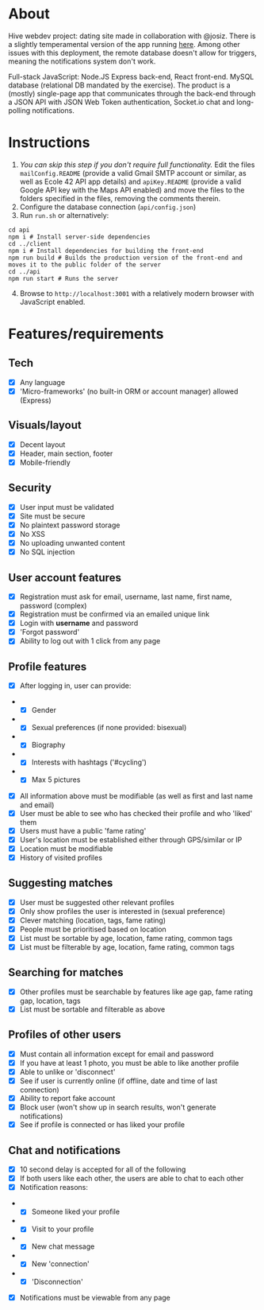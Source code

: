 # About
Hive webdev project: dating site made in collaboration with @josiz. There is a slightly temperamental version of the app running [here](https://kimsappi-matcha.herokuapp.com/). Among other issues with this deployment, the remote database doesn't allow for triggers, meaning the notifications system don't work.

Full-stack JavaScript: Node.JS Express back-end, React front-end. MySQL database (relational DB mandated by the exercise). The product is a (mostly) single-page app that communicates through the back-end through a JSON API with JSON Web Token authentication, Socket.io chat and long-polling notifications.

# Instructions
1. *You can skip this step if you don't require full functionality.* Edit the files `mailConfig.README` (provide a valid Gmail SMTP account or similar, as well as Ecole 42 API app details) and `apiKey.README` (provide a valid Google API key with the Maps API enabled) and move the files to the folders specified in the files, removing the comments therein.
2. Configure the database connection (`api/config.json`)
3. Run `run.sh` or alternatively:
```
cd api
npm i # Install server-side dependencies
cd ../client
npm i # Install dependencies for building the front-end
npm run build # Builds the production version of the front-end and moves it to the public folder of the server
cd ../api
npm run start # Runs the server
```
4. Browse to `http://localhost:3001` with a relatively modern browser with JavaScript enabled.

# Features/requirements
## Tech
- [x] Any language
- [x] 'Micro-frameworks' (no built-in ORM or account manager) allowed (Express)

## Visuals/layout
- [x] Decent layout
- [x] Header, main section, footer
- [x] Mobile-friendly

## Security
- [x] User input must be validated
- [x] Site must be secure
- [x] No plaintext password storage
- [x] No XSS
- [x] No uploading unwanted content
- [x] No SQL injection

## User account features
- [x] Registration must ask for email, username, last name, first name, password (complex)
- [x] Registration must be confirmed via an emailed unique link
- [x] Login with **username** and password
- [x] 'Forgot password'
- [x] Ability to log out with 1 click from any page

## Profile features
- [x] After logging in, user can provide:
* - [x] Gender
* - [x] Sexual preferences (if none provided: bisexual)
* - [x] Biography
* - [x] Interests with hashtags ('\#cycling')
* - [x] Max 5 pictures
- [x] All information above must be modifiable (as well as first and last name and email)
- [x] User must be able to see who has checked their profile and who 'liked' them
- [x] Users must have a public 'fame rating'
- [x] User's location must be established either through GPS/similar or IP
- [x] Location must be modifiable
- [x] History of visited profiles

## Suggesting matches
- [x] User must be suggested other relevant profiles
- [x] Only show profiles the user is interested in (sexual preference)
- [x] Clever matching (location, tags, fame rating)
- [x] People must be prioritised based on location
- [x] List must be sortable by age, location, fame rating, common tags
- [x] List must be filterable by age, location, fame rating, common tags

## Searching for matches
- [x] Other profiles must be searchable by features like age gap, fame rating gap, location, tags
- [x] List must be sortable and filterable as above

## Profiles of other users
- [x] Must contain all information except for email and password
- [x] If you have at least 1 photo, you must be able to like another profile
- [x] Able to unlike or 'disconnect'
- [x] See if user is currently online (if offline, date and time of last connection)
- [x] Ability to report fake account
- [x] Block user (won't show up in search results, won't generate notifications)
- [x] See if profile is connected or has liked your profile

## Chat and notifications
- [x] 10 second delay is accepted for all of the following
- [x] If both users like each other, the users are able to chat to each other
- [x] Notification reasons:
* - [x] Someone liked your profile
* - [x] Visit to your profile
* - [x] New chat message
* - [x] New 'connection'
* - [x] 'Disconnection'
- [x] Notifications must be viewable from any page
